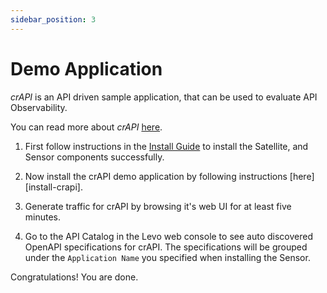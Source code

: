 ```yaml
---
sidebar_position: 3
---
```


# Demo Application
*crAPI* is an API driven sample application, that can be used to evaluate API Observability.

You can read more about *crAPI* [here](https://github.com/levoai/demo-apps/blob/main/crAPI/README.md).

1. First follow instructions in the [Install Guide](../api-observability/install-guide/install-guide.md) to install the Satellite, and Sensor components successfully.

2. Now install the crAPI demo application by following instructions [here][install-crapi].

3. Generate traffic for crAPI by browsing it's web UI for at least five minutes.

4. Go to the API Catalog in the Levo web console to see auto discovered OpenAPI specifications for crAPI. The specifications will be grouped under the `Application Name` you specified when installing the Sensor.

Congratulations! You are done.